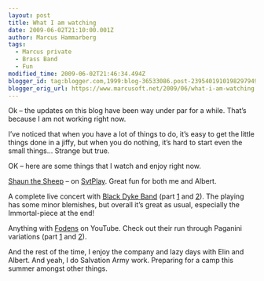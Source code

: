 ```yaml
---
layout: post
title: What I am watching
date: 2009-06-02T21:10:00.001Z
author: Marcus Hammarberg
tags:
  - Marcus private
  - Brass Band
  - Fun
modified_time: 2009-06-02T21:46:34.494Z
blogger_id: tag:blogger.com,1999:blog-36533086.post-2395401910198297949
blogger_orig_url: https://www.marcusoft.net/2009/06/what-i-am-watching.html
---
```


Ok – the updates on this blog have been way under par for a while. That’s because I am not working right now.

I’ve noticed that when you have a lot of things to do, it’s easy to get the little things done in a jiffy, but when you do nothing, it’s hard to start even the small things… Strange but true.

OK – here are some things that I watch and enjoy right now.

[Shaun the Sheep](http://svtplay.se/t/108522/faret_shaun) – on [SvtPlay](http://svtplay.se/). Great fun for both me and Albert.

A complete live concert with [Black Dyke Band](http://blackdykeband.co.uk/) (part [1](http://www.youtube.com/watch?v=4lNaYGaeRFQ) and [2](http://www.youtube.com/watch?v=LECAbPrQe0o)). The playing has some minor blemishes, but overall it’s great as usual, especially the Immortal-piece at the end!

Anything with [Fodens](http://www.youtube.com/results?search_type=&search_query=fodens+brass+band&aq=0&oq=fodens) on YouTube. Check out their run through Paganini variations (part [1](http://www.youtube.com/watch?v=271YkQ1vEoI) and [2](http://www.youtube.com/watch?v=x19c_YPdODQ)).

And the rest of the time, I enjoy the company and lazy days with Elin and Albert. And yeah, I do Salvation Army work. Preparing for a camp this summer amongst other things.
